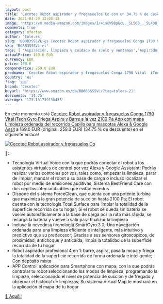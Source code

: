 ```yaml
---
layout: post
title: 'Cecotec Robot aspirador y fregasuelos Co con un 34.75 % de descuento'
date: 2021-04-29 12:08:13
image: 'https://m.media-amazon.com/images/I/41s8W9BpGcL._SL500_._SL400_.jpg'
comments: true
category: ofertas
author: 'tole.es'
slug: 'B08B3SSSVL-es Cecotec Robot aspirador y fregasuelos Conga 1790 Vital...'
sku: 'B08B3SSSVL-es'
tags: [ 'Aspiración, limpieza y cuidado de suelo y ventanas','Aspiradoras','Hogar y cocina','Robots aspiradores','alexa','cecotec', ]
actualPrice: 169.0 EUR
currency: EUR
price: 169.0
comparePrice: 259.0 EUR
prodname: 'Cecotec Robot aspirador y fregasuelos Conga 1790 Vital  iTech Gyro  Friega  Aspira y Barre a la vez  2100 Pa  App con mapa  Limpieza ordenada del recorrido  Cepillo para mascotas  Alexa & Google Assit'
country: 'es'
flag: '🇪🇸'
brand: 'Cecotec'
buyurl: 'https://www.amazon.es/dp/B08B3SSSVL/?tag=tolees-21'
descuento: '34.75'
average: '173.131739130435'
---
```


En este momento está [Cecotec Robot aspirador y fregasuelos Conga 1790 Vital  iTech Gyro  Friega  Aspira y Barre a la vez  2100 Pa  App con mapa  Limpieza ordenada del recorrido  Cepillo para mascotas  Alexa & Google Assit](https://www.amazon.es/dp/B08B3SSSVL/?tag=tolees-21) a 169.0 EUR (original: 259.0 EUR) (34.75 %  de descuento) en el siguiente enlace!

[![Cecotec Robot aspirador y fregasuelos Co](https://m.media-amazon.com/images/I/41s8W9BpGcL._SL500_._SL400_.jpg)](https://www.amazon.es/dp/B08B3SSSVL/?tag=tolees-21)

🔎:

- Tecnología Virtual Voice con la que podrás conectar el robot a los asistentes virtuales de control por voz Alexa y Google Assistant; Podrás realizar varios controles por voz, tales como, empezar la limpieza, parar de limpiar, mandar el robot a su base de carga o incluso localizar el robot por medio de emisiones auditivas; Sistema BestFriend Care con dos cepillos intercambiables que evitan enredos
- Dispone del sistema ForceClean, que cuenta con una potente turbina que maximiza la gran potencia de succión hasta 2100 Pa; El robot cuenta con la tecnología Total Surface para limpiar la totalidad de la superficie recorrida de tu hogar; Si el robot se queda sin batería se vuelve automáticamente a la base de carga por la ruta más rápida, se recarga la batería y vuelve a salir para finalizar la limpieza
- Incluye la novedosa tecnología SmartGyro 3.0; Una navegación ordenada para una limpieza eficiente e inteligente, más intuitivo y predictivo que su predecesor; Gracias a sus sensores giroscópicos, de proximidad, antichoque y anticaída, limpia la totalidad de la superficie recorrida de tu hogar
- Robot aspirador profesional 4 en 1: barre, aspira, pasa la mopa y friega la totalidad de la superficie recorrida de forma ordenada e inteligente; Con depósito mixto
- APP Control: aplicación para Smartphone con mapa, con la que podrás controlar tu robot seleccionando los modos de limpieza, programando la limpieza, seleccionando el nivel de potencia de succión y de fregado y observar el historial de limpiezas; Su sistema Virtual Map te mostrará en la aplicación el mapa de tu hogar

[🛒 Aquí!!!](https://www.amazon.es/dp/B08B3SSSVL/?tag=tolees-21)
